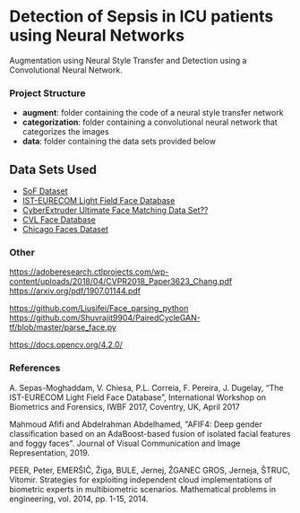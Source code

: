 # Detection of Sepsis in ICU patients using Neural Networks
Augmentation using Neural Style Transfer and Detection using a Convolutional Neural Network. 

### Project Structure
* **augment**: folder containing the code of a neural style transfer network
* **categorization**: folder containing a convolutional neural network that categorizes the images
* **data**: folder containing the data sets provided below

## Data Sets Used
* [SoF Dataset](https://sites.google.com/view/sof-dataset)
* [IST-EURECOM Light Field Face Database](http://www.img.lx.it.pt/LFFD/)
* [CyberExtruder Ultimate Face Matching Data Set??](https://cyberextruder.com/face-matching-data-set-download/)
* [CVL Face Database](http://www.lrv.fri.uni-lj.si/facedb.html)
* [Chicago Faces Dataset](https://chicagofaces.org/default/download/)

### Other
https://adoberesearch.ctlprojects.com/wp-content/uploads/2018/04/CVPR2018_Paper3623_Chang.pdf
https://arxiv.org/pdf/1907.01144.pdf

https://github.com/Liusifei/Face_parsing_python
https://github.com/Shuvrajit9904/PairedCycleGAN-tf/blob/master/parse_face.py

https://docs.opencv.org/4.2.0/

### References
A. Sepas-Moghaddam, V. Chiesa, P.L. Correia, F. Pereira, J. Dugelay, “The IST-EURECOM Light Field Face Database”, International Workshop on Biometrics and Forensics, IWBF 2017, Coventry, UK, April 2017

Mahmoud Afifi and Abdelrahman Abdelhamed, "AFIF4: Deep gender classification based on an AdaBoost-based fusion of isolated facial features and foggy faces". Journal of Visual Communication and Image Representation, 2019. 

PEER, Peter, EMERŠIČ, Žiga, BULE, Jernej, ŽGANEC GROS, Jerneja, ŠTRUC, Vitomir. Strategies for exploiting independent cloud implementations of biometric experts in multibiometric scenarios. Mathematical problems in engineering, vol. 2014, pp. 1-15, 2014.

